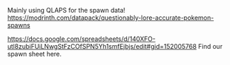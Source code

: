Mainly using QLAPS for the spawn data! https://modrinth.com/datapack/questionably-lore-accurate-pokemon-spawns


https://docs.google.com/spreadsheets/d/140XFO-utl8zubiFUiLNwgStFzCOfSPN5Yh1smfEjbjs/edit#gid=152005768 Find our spawn sheet here.
